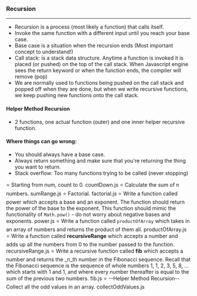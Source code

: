 ### Recursion
---
- Recursion is a process (most likely a function) that calls itself.
- Invoke the same function with a different input until you reach your base case.
- Base case is a situation when the recursion ends (Most important concept to understand!)
- Call stack: is a stack data structure. Anytime a function is invoked it is placed (or pushed) on the top of the call stack. When Javascript engine sees the return keyword or when the function ends, the compiler will remove (pop)
- We are normally used to functions being pushed on the call stack and popped off when they are done, but when we write recursive functions, we keep pushing new functions onto the call stack.

#### Helper Method Recursion
- 2 functions, one actual function (outer) and one inner helper recursive function.

#### Where things can go wrong:
- You should always have a base case. 
- Always return something and make sure that you're returning the thing you want to return.
- Stack overflow: Too many functions trying to be called (never stopping)

:star: Starting from num, count to 0. countDown.js
:star: Calculate the sum of n numbers. sumRange.js
:star: Factorial. factorial.js
:star: Write a function called power which accepts a base and an exponent. The function should return the power of the base to the exponent. This function should mimic the functionality of `Math.pow()` - do not worry about negative bases and exponents. power.js
:star: Write a function called `productOfArray` which takes in an array of numbers and returns the product of them all. productOfArray.js
:star: Write a function called  **recursiveRange**  which accepts a number and adds up all the numbers from 0 to the number passed to the function. recursiveRange.js
:star: Write a recursive function called **fib** which accepts a number and returns the _n_th number in the Fibonacci sequence. Recall that the Fibonacci sequence is the sequence of whole numbers 1, 1, 2, 3, 5, 8, ... which starts with 1 and 1, and where every number thereafter is equal to the sum of the previous two numbers. fib.js
:star: --Helper Method Recursion-- Collect all the odd values in an array. collectOddValues.js
